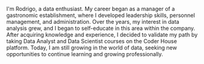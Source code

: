 I'm Rodrigo, a data enthusiast. My career began as a manager of a gastronomic establishment, where I developed leadership skills, personnel management, and administration.
Over the years, my interest in data analysis grew, and I began to self-educate in this area within the company. After acquiring knowledge and experience, I decided to validate my path by taking Data Analyst and Data Scientist courses on the Coder House platform.
Today, I am still growing in the world of data, seeking new opportunities to continue learning and growing professionally.
